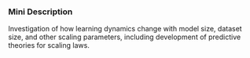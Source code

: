 ### Mini Description

Investigation of how learning dynamics change with model size, dataset size, and other scaling parameters, including development of predictive theories for scaling laws.

